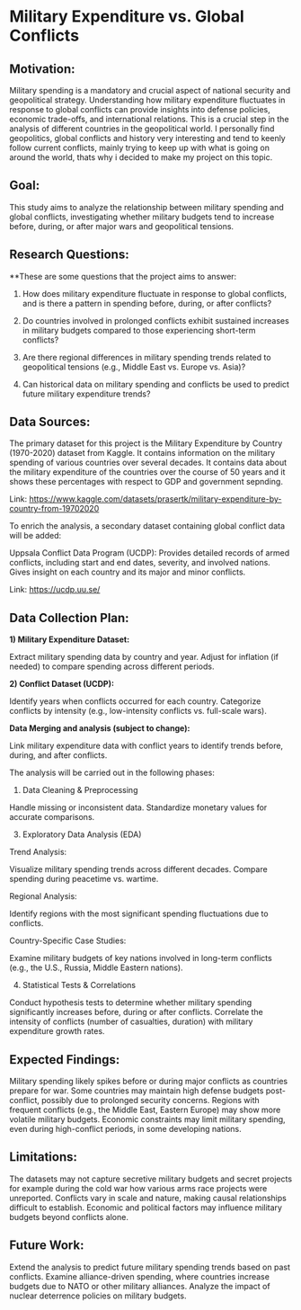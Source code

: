# **Military Expenditure vs. Global Conflicts**

## **Motivation:**

Military spending is a mandatory and crucial aspect of national security and geopolitical strategy. Understanding how military expenditure fluctuates in response to global conflicts can provide insights into defense policies, economic trade-offs, and international relations. This is a crucial step in the analysis of different countries in the geopolitical world. I personally find geopolitics, global conflicts and history very interesting and tend to keenly follow current conflicts, mainly trying to keep up with what is going on around the world, thats why i decided to make my project on this topic.

## **Goal:**

This study aims to analyze the relationship between military spending and global conflicts, investigating whether military budgets tend to increase before, during, or after major wars and geopolitical tensions.

## **Research Questions:**

**These are some questions that the project aims to answer:

1) How does military expenditure fluctuate in response to global conflicts, and is there a pattern in spending before, during, or after conflicts?

2) Do countries involved in prolonged conflicts exhibit sustained increases in military budgets compared to those experiencing short-term conflicts?

3) Are there regional differences in military spending trends related to geopolitical tensions (e.g., Middle East vs. Europe vs. Asia)?

4) Can historical data on military spending and conflicts be used to predict future military expenditure trends?

## **Data Sources:**

The primary dataset for this project is the Military Expenditure by Country (1970-2020) dataset from Kaggle. It contains information on the military spending of various countries over several decades. It contains data about the military expenditure of the countries over the course of 50 years and it shows these percentages with respect to GDP and government sepnding. 

Link:
https://www.kaggle.com/datasets/prasertk/military-expenditure-by-country-from-19702020

To enrich the analysis, a secondary dataset containing global conflict data will be added:

Uppsala Conflict Data Program (UCDP): Provides detailed records of armed conflicts, including start and end dates, severity, and involved nations. Gives insight on each country and its major and minor conflicts.

Link:
https://ucdp.uu.se/

## **Data Collection Plan:**

**1) Military Expenditure Dataset:**

Extract military spending data by country and year.
Adjust for inflation (if needed) to compare spending across different periods.

**2) Conflict Dataset (UCDP):**

Identify years when conflicts occurred for each country.
Categorize conflicts by intensity (e.g., low-intensity conflicts vs. full-scale wars).

**Data Merging and analysis (subject to change):**

Link military expenditure data with conflict years to identify trends before, during, and after conflicts.

The analysis will be carried out in the following phases:

1. Data Cleaning & Preprocessing

  Handle missing or inconsistent data.
  Standardize monetary values for accurate comparisons.

3. Exploratory Data Analysis (EDA)

Trend Analysis:

  Visualize military spending trends across different decades.
  Compare spending during peacetime vs. wartime.

Regional Analysis:

  Identify regions with the most significant spending fluctuations due to conflicts.

Country-Specific Case Studies:

  Examine military budgets of key nations involved in long-term conflicts (e.g., the U.S., Russia, Middle Eastern nations).

4. Statistical Tests & Correlations

  Conduct hypothesis tests to determine whether military spending significantly increases before, during or after conflicts.
  Correlate the intensity of conflicts (number of casualties, duration) with military expenditure growth rates.

## **Expected Findings:**

Military spending likely spikes before or during major conflicts as countries prepare for war.
Some countries may maintain high defense budgets post-conflict, possibly due to prolonged security concerns.
Regions with frequent conflicts (e.g., the Middle East, Eastern Europe) may show more volatile military budgets.
Economic constraints may limit military spending, even during high-conflict periods, in some developing nations.


## **Limitations:**

The datasets may not capture secretive military budgets and secret projects for example during the cold war how various arms race projects were unreported.
Conflicts vary in scale and nature, making causal relationships difficult to establish.
Economic and political factors may influence military budgets beyond conflicts alone.

## **Future Work:**

Extend the analysis to predict future military spending trends based on past conflicts.
Examine alliance-driven spending, where countries increase budgets due to NATO or other military alliances.
Analyze the impact of nuclear deterrence policies on military budgets.
